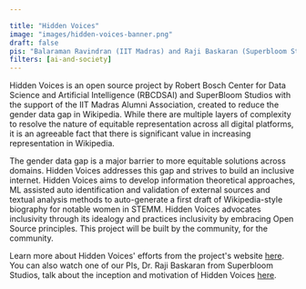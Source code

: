 ```yaml
---

title: "Hidden Voices"
image: "images/hidden-voices-banner.png"
draft: false
pis: "Balaraman Ravindran (IIT Madras) and Raji Baskaran (Superbloom Studios"
filters: [ai-and-society]
---
```


Hidden Voices is an open source project by Robert Bosch Center for Data Science and Artificial Intelligence (RBCDSAI) and SuperBloom Studios with the support of the IIT Madras Alumni Association, created to reduce the gender data gap in Wikipedia. While there are multiple layers of complexity to resolve the nature of equitable representation across all digital platforms, it is an agreeable fact that there is significant value in increasing representation in Wikipedia.

The gender data gap is a major barrier to more equitable solutions across domains. Hidden Voices addresses this gap and strives to build an inclusive internet. Hidden Voices aims to develop information theoretical approaches, ML assisted auto identification and validation of external sources and textual analysis methods to auto-generate a first draft of Wikipedia-style biography for notable women in STEMM. Hidden Voices advocates inclusivity through its idealogy and practices inclusivity by embracing Open Source principles. This project will be built by the community, for the community.

Learn more about Hidden Voices' efforts from the project's website [here](https://hiddenvoices.xyz/). You can also watch one of our PIs, Dr. Raji Baskaran from Superbloom Studios, talk about the inception and motivation of Hidden Voices [here](https://www.canva.com/design/DAFcFv9xKDk/_TfCIYyPrfoI66cYnyHJWA/view?utm_content=DAFcFv9xKDk&utm_campaign=designshare&utm_medium=link&utm_source=recording_view).
